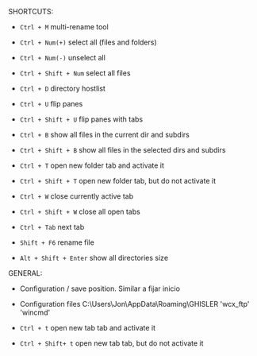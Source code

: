 SHORTCUTS:
 * `Ctrl + M` multi-rename tool
 * `Ctrl + Num(+)` select all (files and folders)
 * `Ctrl + Num(-)` unselect all
 * `Ctrl + Shift + Num` select all files
 * `Ctrl + D` directory hostlist
 * `Ctrl + U` flip panes
 * `Ctrl + Shift + U` flip panes with tabs
 * `Ctrl + B` show all files in the current dir and subdirs
 * `Ctrl + Shift + B` show all files in the selected dirs and subdirs
 * `Ctrl + T` open new folder tab and activate it
 * `Ctrl + Shift + T` open new folder tab, but do not activate it
 * `Ctrl + W` close currently active tab
 * `Ctrl + Shift + W` close all open tabs
 * `Ctrl + Tab` next tab

 * `Shift + F6`	rename file

 * `Alt + Shift + Enter`		show all directories size


GENERAL:
 * Configuration / save position. Similar a fijar inicio
 * Configuration files C:\Users\Jon\AppData\Roaming\GHISLER 'wcx_ftp' 'wincmd'

 * `Ctrl + t` open new tab tab and activate it
 * `Ctrl + Shift+ t` open new tab tab, but do not activate it
